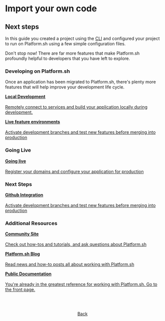 
# Import your own code

## Next steps

In this guide you created a project using the [CLI](/development/cli.md) and configured your project to run on Platform.sh using a few simple configuration files. 

Don't stop now! There are far more features that make Platform.sh profoundly helpful to developers that you have left to explore.

### Developing on Platform.sh

Once an application has been migrated to Platform.sh, there's plenty more features that will help improve your development life cycle.

<html>
<head>
<link rel="stylesheet" href="/styles/styles.css">
</head>
<body>

<a href="/gettingstarted/local-dev.html" class="buttongen full"><b>Local Development</b><br/><br/>Remotely connect to services and build your application locally during development.</a>

<a href="/gettingstarted/feature-envs.html" class="buttongen full"><b>Live feature environments</b><br/><br/>Activate development branches and test new features before merging into production</a>

</body>
</html>

### Going Live

<html>
<head>
<link rel="stylesheet" href="/styles/styles.css">
</head>
<body>

<a href="/gettingstarted/feature-envs.html" class="buttongen full"><b>Going live</b><br/><br/>Register your domains and configure your application for production</a>

</body>
</html>

### Next Steps

<html>
<head>
<link rel="stylesheet" href="/styles/styles.css">
</head>
<body>

<a href="/gettingstarted/feature-envs.html" class="buttongen full"><b>Github Integration</b><br/><br/>Activate development branches and test new features before merging into production</a>

</body>
</html>


### Additional Resources

<html>
<head>
<link rel="stylesheet" href="/styles/styles.css">
</head>
<body>


<a href="https://community.platform.sh/" class="buttongen full"><b>Community Site</b><br/><br/>Check out how-tos and tutorials, and ask questions about Platform.sh</a>

<a href="https://platform.sh/blog/" class="buttongen full"><b>Platform.sh Blog</b><br/><br/>Read news and how-to posts all about working with Platform.sh</a>

<a href="https://docs.platform.sh/" class="buttongen full"><b>Public Documentation</b><br/><br/>You're already in the greatest reference for working with Platform.sh. Go to the front page.</a>

</body>
</html>


<html>
<head>
<link rel="stylesheet" href="/styles/styles.css">
</head>
<body>

<br/><br/>

<center>

<a href="/gettingstarted/own-code/step-9.html" class="buttongen small">Back</a>

</center>

<br/><br/>

</body>
</html>
